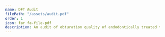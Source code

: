 ```yaml
---
name: DFT Audit
filePath: "/assets/audit.pdf"
order: 1
icon: far fa-file-pdf
description: An audit of obturation quality of endodontically treated teeth by examination of immediate postoperative radiographs
---
```

